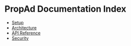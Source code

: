 # PropAd Documentation Index

- [Setup](./SETUP.md)
- [Architecture](./ARCHITECTURE.md)
- [API Reference](./API.md)
- [Security](./SECURITY.md)
